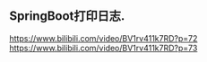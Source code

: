 ## SpringBoot打印日志.

https://www.bilibili.com/video/BV1rv411k7RD?p=72
https://www.bilibili.com/video/BV1rv411k7RD?p=73